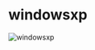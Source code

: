 # windowsxp

![windowsxp](https://github.com/HassaanAhmed60211/fluttercourse/assets/106430586/2cc0a119-4702-4474-9176-1cd93f304ea8)
